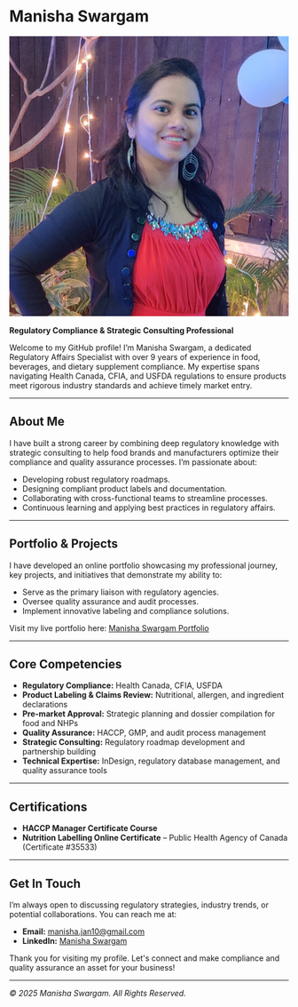 # Manisha Swargam

![Profile Photo](Manisha_Swargam.jpeg)

**Regulatory Compliance & Strategic Consulting Professional**

Welcome to my GitHub profile! I’m Manisha Swargam, a dedicated Regulatory Affairs Specialist with over 9 years of experience in food, beverages, and dietary supplement compliance. My expertise spans navigating Health Canada, CFIA, and USFDA regulations to ensure products meet rigorous industry standards and achieve timely market entry.

---

## About Me

I have built a strong career by combining deep regulatory knowledge with strategic consulting to help food brands and manufacturers optimize their compliance and quality assurance processes. I’m passionate about:
- Developing robust regulatory roadmaps.
- Designing compliant product labels and documentation.
- Collaborating with cross-functional teams to streamline processes.
- Continuous learning and applying best practices in regulatory affairs.

---

## Portfolio & Projects

I have developed an online portfolio showcasing my professional journey, key projects, and initiatives that demonstrate my ability to:
- Serve as the primary liaison with regulatory agencies.
- Oversee quality assurance and audit processes.
- Implement innovative labeling and compliance solutions.

Visit my live portfolio here: [Manisha Swargam Portfolio](https://yourusername.github.io/manisha-portfolio/)

---

## Core Competencies

- **Regulatory Compliance:** Health Canada, CFIA, USFDA
- **Product Labeling & Claims Review:** Nutritional, allergen, and ingredient declarations
- **Pre-market Approval:** Strategic planning and dossier compilation for food and NHPs
- **Quality Assurance:** HACCP, GMP, and audit process management
- **Strategic Consulting:** Regulatory roadmap development and partnership building
- **Technical Expertise:** InDesign, regulatory database management, and quality assurance tools

---

## Certifications

- **HACCP Manager Certificate Course**
- **Nutrition Labelling Online Certificate** – Public Health Agency of Canada (Certificate #35533)

---

## Get In Touch

I’m always open to discussing regulatory strategies, industry trends, or potential collaborations. You can reach me at:

- **Email:** [manisha.jan10@gmail.com](mailto:manisha.jan10@gmail.com)
- **LinkedIn:** [Manisha Swargam](https://www.linkedin.com/in/manisha-swargam-ab206713a/)

Thank you for visiting my profile. Let's connect and make compliance and quality assurance an asset for your business!

---

*© 2025 Manisha Swargam. All Rights Reserved.*
